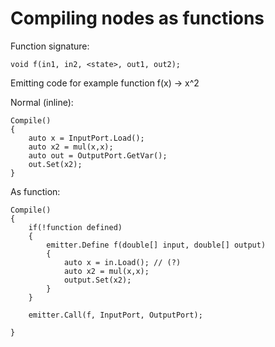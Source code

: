 # Compiling nodes as functions

Function signature: 
```
void f(in1, in2, <state>, out1, out2);
```

Emitting code for example function f(x) -> x^2

Normal (inline):
```
Compile()
{
    auto x = InputPort.Load();
    auto x2 = mul(x,x);
    auto out = OutputPort.GetVar();
    out.Set(x2);
}
```

As function:

```
Compile()
{
    if(!function defined)
    {
        emitter.Define f(double[] input, double[] output) 
        {
            auto x = in.Load(); // (?)
            auto x2 = mul(x,x);
            output.Set(x2);
        }
    }

    emitter.Call(f, InputPort, OutputPort);

}
```



